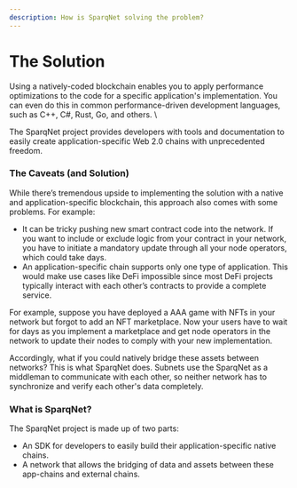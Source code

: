 ```yaml
---
description: How is SparqNet solving the problem?
---
```


# The Solution

Using a natively-coded blockchain enables you to apply performance optimizations to the code for a specific application's implementation. You can even do this in common performance-driven development languages, such as C++, C#, Rust, Go, and others. \


The SparqNet project provides developers with tools and documentation to easily create application-specific Web 2.0 chains with unprecedented freedom.

### The Caveats (and Solution)

While there’s tremendous upside to implementing the solution with a native and application-specific blockchain, this approach also comes with some problems. For example:

* It can be tricky pushing new smart contract code into the network. If you want to include or exclude logic from your contract in your network, you have to initiate a mandatory update through all your node operators, which could take days.
* An application-specific chain supports only one type of application. This would make use cases like DeFi impossible since most DeFi projects typically interact with each other’s contracts to provide a complete service.

For example, suppose you have deployed a AAA game with NFTs in your network but forgot to add an NFT marketplace. Now your users have to wait for days as you implement a marketplace and get node operators in the network to update their nodes to comply with your new implementation.

Accordingly, what if you could natively bridge these assets between networks? This is what SparqNet does. Subnets use the SparqNet as a middleman to communicate with each other, so neither network has to synchronize and verify each other's data completely.

### What is SparqNet?

The SparqNet project is made up of two parts:

* An SDK for developers to easily build their application-specific native chains.
* A network that allows the bridging of data and assets between these app-chains and external chains.
